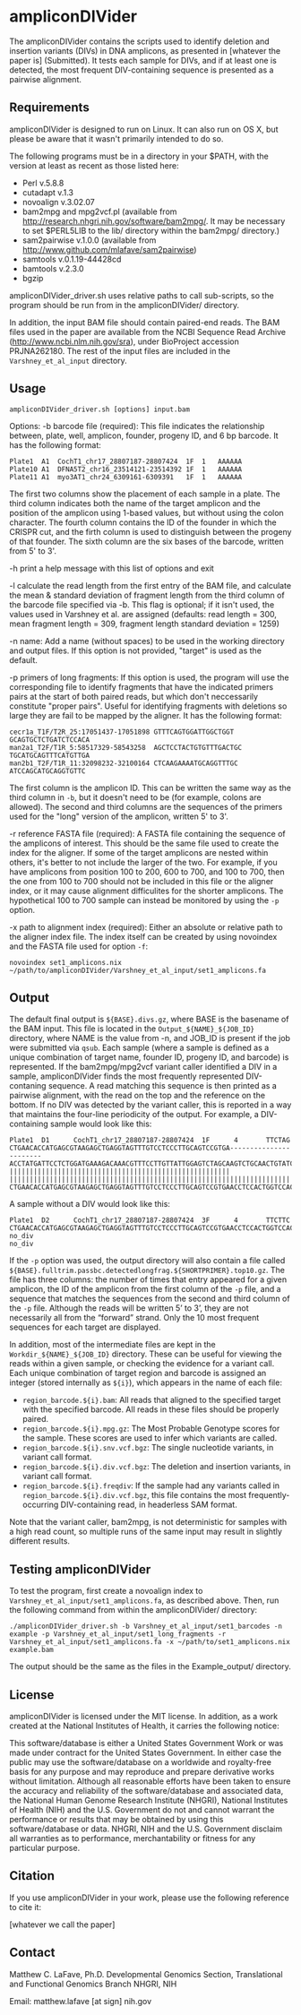 ampliconDIVider
============

The ampliconDIVider contains the scripts used to identify deletion and insertion variants (DIVs) in DNA amplicons, as presented in [whatever the paper is] (Submitted). It tests each sample for DIVs, and if at least one is detected, the most frequent DIV-containing sequence is presented as a pairwise alignment. 


Requirements
------------

ampliconDIVider is designed to run on Linux. It can also run on OS X, but please be aware that it wasn't primarily intended to do so.

The following programs must be in a directory in your $PATH, with the version at least as recent as those listed here:
* Perl v.5.8.8
* cutadapt v.1.3
* novoalign v.3.02.07
* bam2mpg and mpg2vcf.pl (available from http://research.nhgri.nih.gov/software/bam2mpg/. It may be necessary to set $PERL5LIB to the lib/ directory within the bam2mpg/ directory.) 
* sam2pairwise v.1.0.0 (available from http://www.github.com/mlafave/sam2pairwise)
* samtools v.0.1.19-44428cd
* bamtools v.2.3.0
* bgzip

ampliconDIVider_driver.sh uses relative paths to call sub-scripts, so the program should be run from in the ampliconDIVider/ directory.

In addition, the input BAM file should contain paired-end reads. The BAM files used in the paper are available from the NCBI Sequence Read Archive (http://www.ncbi.nlm.nih.gov/sra), under BioProject accession PRJNA262180. The rest of the input files are included in the `Varshney_et_al_input` directory.


Usage
-------

	ampliconDIVider_driver.sh [options] input.bam

Options:
-b	barcode file (required): This file indicates the relationship between, plate, well, amplicon, founder, progeny ID, and 6 bp barcode. It has the following format:
	
	Plate1	A1	CochT1_chr17_28807187-28807424	1F	1	AAAAAA
	Plate10	A1	DFNA5T2_chr16_23514121-23514392	1F	1	AAAAAA
	Plate11	A1	myo3AT1_chr24_6309161-6309391	1F	1	AAAAAA

The first two columns show the placement of each sample in a plate. The third column indicates both the name of the target amplicon and the position of the amplicon using 1-based values, but without using the colon character. The fourth column contains the ID of the founder in which the CRISPR cut, and the firth column is used to distinguish between the progeny of that founder. The sixth column are the six bases of the barcode, written from 5' to 3'.

-h	print a help message with this list of options and exit

-l	calculate the read length from the first entry of the BAM file, and calculate the mean & standard deviation of fragment length from the third column of the barcode file specified via -b. This flag is optional; if it isn't used, the values used in Varshney et al. are assigned (defaults: read length = 300, mean fragment length = 309, fragment length standard deviation = 1259)

-n	name: Add a name (without spaces) to be used in the working directory and output files. If this option is not provided, "target" is used as the default.

-p	primers of long fragments: If this option is used, the program will use the corresponding file to identify fragments that have the indicated primers pairs at the start of both paired reads, but which don't neccessarily constitute "proper pairs". Useful for identifying fragments with deletions so large they are fail to be mapped by the aligner. It has the following format:
	
	cecr1a_T1F/T2R_25:17051437-17051898	GTTTCAGTGGATTGGCTGGT	GCAGTGCTCTGATCTCCACA
	man2a1_T2F/T1R_5:58517329-58543258	AGCTCCTACTGTGTTTGACTGC	TGCATGCAGTTTCATGTTGA
	man2b1_T2F/T1R_11:32098232-32100164	CTCAAGAAAATGCAGGTTTGC	ATCCAGCATGCAGGTGTTC
	
The first column is the amplicon ID. This can be written the same way as the third column in `-b`, but it doesn't need to be (for example, colons are allowed). The second and third columns are the sequences of the primers used for the "long" version of the amplicon, written 5' to 3'.

-r	reference FASTA file (required): A FASTA file containing the sequence of the amplicons of interest. This should be the same file used to create the index for the aligner. If some of the target amplicons are nested within others, it's better to not include the larger of the two. For example, if you have amplicons from position 100 to 200, 600 to 700, and 100 to 700, then the one from 100 to 700 should not be included in this file or the aligner index, or it may cause alignment difficulites for the shorter amplicons. The hypothetical 100 to 700 sample can instead be monitored by using the `-p` option.

-x	path to alignment index (required): Either an absolute or relative path to the aligner index file. The index itself can be created by using novoindex and the FASTA file used for option `-f`:

	novoindex set1_amplicons.nix ~/path/to/ampliconDIVider/Varshney_et_al_input/set1_amplicons.fa


Output
-------

The default final output is `${BASE}.divs.gz`, where BASE is the basename of the BAM input. This file is located in the `Output_${NAME}_${JOB_ID}` directory, where NAME is the value from -n, and JOB_ID is present if the job were submitted via `qsub`. Each sample (where a sample is defined as a unique combination of target name, founder ID, progeny ID, and barcode) is represented. If the bam2mpg/mpg2vcf variant caller identified a DIV in a sample, ampliconDIVider finds the most frequently represented DIV-contaning sequence. A read matching this sequence is then printed as a pairwise alignment, with the read on the top and the reference on the bottom. If no DIV was detected by the variant caller, this is reported in a way that maintains the four-line periodicity of the output.
For example, a DIV-containing sample would look like this:

	Plate1  D1      CochT1_chr17_28807187-28807424  1F      4       TTCTAG
	CTGAACACCATGAGCGTAAGAGCTGAGGTAGTTTGTCCTCCCTTGCAGTCCGTGA-----------------------ACCTATGATTCCTCTGGATGAAAGACAAACGTTTCCTTGTTATTGGAGTCTAGCAAGTCTGCAACTGTATCGTTTAAAGTGAAAACTGTACCTGTGAATGGCTGCTCCGCATATGCTGGAAATAGAGGCATAAACTCCAGAACCAAACACTGAGAGGCTC
	|||||||||||||||||||||||||||||||||||||||||||||||||||||||                       ||||||||||||||||||||||||||||||||||||||||||||||||||||||||||||||||||||||||||||||||||||||||||||||||||||||||||||||||||||||||||||||||||||||||||||||||||||||||||||||||
	CTGAACACCATGAGCGTAAGAGCTGAGGTAGTTTGTCCTCCCTTGCAGTCCGTGAACCTCCACTGGTCCACCAGACAGACCTATGATTCCTCTGGATGAAAGACAAACGTTTCCTTGTTATTGGAGTCTAGCAAGTCTGCAACTGTATCGTTTAAAGTGAAAACTGTACCTGTGAATGGCTGCTCCGCATATGCTGGAAATAGAGGCATAAACTCCAGAACCAAACACTGAGAGGCTC

A sample without a DIV would look like this:

	Plate1  D2      CochT1_chr17_28807187-28807424  3F      4       TTCTTC
	CTGAACACCATGAGCGTAAGAGCTGAGGTAGTTTGTCCTCCCTTGCAGTCCGTGAACCTCCACTGGTCCACCAGACAGACCTATGATTCCTCTGGATGAAAGACAAACGTTTCCTTGTTATTGGAGTCTAGCAAGTCTGCAACTGTATCGTTTAAAGTGAAAACTGTACCTGTGAATGGCTGCTCCGCATATGCTGGAAATAGAGGCATAAACTCCAGAACCAAACACTGAGAGGCTCAAAGATCGGAAGAGCACACGTCTGAACTCCAGTCACAA
	no_div
	no_div

If the `-p` option was used, the output directory will also contain a file called `${BASE}.fulltrim.passbc.detectedlongfrag.${SHORTPRIMER}.top10.gz`. The file has three columns: the number of times that entry appeared for a given amplicon, the ID of the amplicon from the first column of the `-p` file, and a sequence that matches the sequences from the second and third column of the `-p` file. Although the reads will be written 5’ to 3’, they are not necessarily all from the “forward” strand. Only the 10 most frequent sequences for each target are displayed.

In addition, most of the intermediate files are kept in the `Workdir_${NAME}_${JOB_ID}` directory. These can be useful for viewing the reads within a given sample, or checking the evidence for a variant call. Each unique combination of target region and barcode is assigned an integer (stored internally as `${i}`), which appears in the name of each file:

* `region_barcode.${i}.bam`: All reads that aligned to the specified target with the specified barcode. All reads in these files should be properly paired.
* `region_barcode.${i}.mpg.gz`: The Most Probable Genotype scores for the sample. These scores are used to infer which variants are called.
* `region_barcode.${i}.snv.vcf.bgz`: The single nucleotide variants, in variant call format.
* `region_barcode.${i}.div.vcf.bgz`: The deletion and insertion variants, in variant call format.
* `region_barcode.${i}.freqdiv`: If the sample had any variants called in `region_barcode.${i}.div.vcf.bgz`, this file contains the most frequently-occurring DIV-containing read, in headerless SAM format.

Note that the variant caller, bam2mpg, is not deterministic for samples with a high read count, so multiple runs of the same input may result in slightly different results.


Testing ampliconDIVider
-----------------------

To test the program, first create a novoalign index to `Varshney_et_al_input/set1_amplicons.fa`, as described above. Then, run the following command from within the ampliconDIVider/ directory:

	./ampliconDIVider_driver.sh -b Varshney_et_al_input/set1_barcodes -n example -p Varshney_et_al_input/set1_long_fragments -r Varshney_et_al_input/set1_amplicons.fa -x ~/path/to/set1_amplicons.nix example.bam
	
The output should be the same as the files in the Example_output/ directory.


License
-------

ampliconDIVider is licensed under the MIT license. In addition, as a work created at the National Institutes of Health, it carries the following notice:
 
This software/database is either a United States Government Work or was made under contract for the United States Government. In either case the public may use the software/database on a worldwide and royalty-free basis for any purpose and may reproduce and prepare derivative works without limitation. Although all reasonable efforts have been taken to ensure the accuracy and reliability of the software/database and associated data, the National Human Genome Research Institute (NHGRI), National Institutes of Health (NIH) and the U.S. Government do not and cannot warrant the performance or results that may be obtained by using this software/database or data. NHGRI, NIH and the U.S. Government disclaim all warranties as to performance, merchantability or fitness for any particular purpose.


Citation
--------

If you use ampliconDIVider in your work, please use the following reference to cite it:

[whatever we call the paper]


Contact
-------

Matthew C. LaFave, Ph.D.
Developmental Genomics Section, Translational and Functional Genomics Branch
NHGRI, NIH

Email: matthew.lafave [at sign] nih.gov

